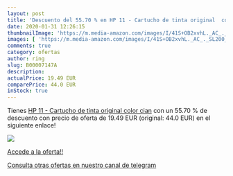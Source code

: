 ```yaml
---
layout: post
title: 'Descuento del 55.70 % en HP 11 - Cartucho de tinta original  colo'
date: 2020-01-31 12:26:15
thumbnailImage: 'https://m.media-amazon.com/images/I/41S+OB2xvhL._AC_._SL200_.jpg'
images: [ 'https://m.media-amazon.com/images/I/41S+OB2xvhL._AC_._SL200_.jpg' ]
comments: true
category: ofertas
author: ring
slug: B00007147A
description:
actualPrice: 19.49 EUR
comparePrice: 44.0 EUR
inStock: true
---
```


Tienes [HP 11 - Cartucho de tinta original  color cian](https://www.amazon.com/dp/B00007147A/?tag=redken08-20) con un 55.70 % de descuento con precio de oferta de 19.49 EUR (original: 44.0 EUR) en el siguiente enlace!

[![](https://m.media-amazon.com/images/I/41S+OB2xvhL._AC_._SL200_.jpg)](https://www.amazon.com/dp/B00007147A/?tag=redken08-20)

[Accede a la oferta!!](https://www.amazon.com/dp/B00007147A/?tag=redken08-20)

[Consulta otras ofertas en nuestro canal de telegram](https://t.me/s/ofertas25)
